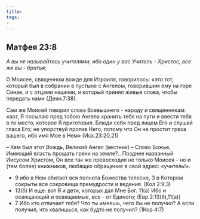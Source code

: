 ```yaml
---
title: 
tags: 
- 
---
```


## Матфея 23:8

*А вы не называйтесь учителями, ибо один у вас Учитель - Христос, все же вы - братья;*

О Моисее, священном вожде для Израиля, говорилось: 
«это тот, который был в собрании в пустыне с Ангелом, говорившим ему на горе Синае, и с отцами нашими, и который принял живые слова, чтобы передать нам» (Деян.7:38). 

Сам же Моисей говорил слова Всевышнего - народу и священникам: 
«вот, Я посылаю пред тобою Ангела хранить тебя на пути и ввести тебя в то место, которое Я приготовил. Блюди себя пред лицем Его и слушай гласа Его; не упорствуй против Него, потому что Он не простит греха вашего, ибо имя Мое в Нем» (Исх.23:20,21)  

– Кем был этот Вождь, Великий Ангел (вестник) – Слово Божье, Имеющий власть прощать грехи на земле?.. Позднее названный Иисусом Христом, Он все так же превосходил не только Моисея – но и (тем более) книжников, любящих обращение в свой адрес: «учитель!». 

- 9 ибо в Нем обитает вся полнота Божества телесно, 3 в Котором сокрыты все сокровища премудрости и ведения. (Кол 2:9,3)
- 13(б) И еще: вот Я и дети, которых дал Мне Бог. 11(а) Ибо и освящающий и освящаемые, все - от Единого; (Евр 2:13(б),11(а))
- 7 Ибо кто отличает тебя? Что ты имеешь, чего бы не получил? А если получил, что хвалишься, как будто не получил? (1Кор 4:7)